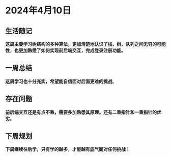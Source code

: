 # 2024年4月10日

## 生活随记

**这周主要学习树结构的多种算法，更加清楚地认识了栈、树、队列之间无穷的可能性，也更加熟悉了如何实现前后端交互，完成登录注册功能。**

## 一周总结

**这周学习也十分充实，希望能自信面对后面更难的挑战**。

## 存在问题

**前后端交互还是有点不熟，需要多加熟悉其原理。还有二重指针和一重指针的优劣**。

## 下周规划

**下周继续往后学，只有学的越多，才能越有底气面对任何挑战！**

